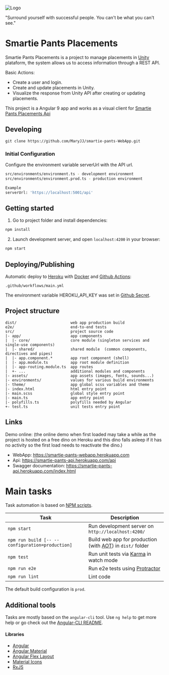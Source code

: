 ![Logo](https://smartie-pants-webapp.herokuapp.com/assets/images/Smartie-pants-logo.png)

"Surround yourself with successful people. You can't be what you can't see."

# Smartie Pants Placements

Smartie Pants Placements is a project to manage placements in [Unity](https://unity.com/) plataform, the system allows us to access information through a REST API.

Basic Actions:

- Create a user and login.
- Create and update placements in Unity.
- Visualize the response from Unity API after creating or updating placements.

This project is a Angular 9 app and works as a visual client for [Smartie Pants Placements Api](https://github.com/MaryJJ/smartie-pants-API)

## Developing

```shell
git clone https://github.com/MaryJJ/smartie-pants-WebApp.git
```

### Initial Configuration

Configure the environment variable serverUrl with the API url.

```sh
src/environments/environment.ts - development environment
src/environments/environment.prod.ts - production environment

Example
serverUrl: 'https://localhost:5001/api'
```

## Getting started

1. Go to project folder and install dependencies:

```sh
npm install
```

2. Launch development server, and open `localhost:4200` in your browser:

```sh
npm start
```

## Deploying/Publishing

Automatic deploy to [Heroku](https://www.heroku.com) with [Docker](https://www.docker.com) and [Github Actions](https://github.com/features/actions):

```shell
.github/workflows/main.yml
```

The environment variable HEROKU_API_KEY was set in [Github Secret](https://docs.github.com/es/actions/reference/encrypted-secrets).

## Project structure

```
dist/                        web app production build
e2e/                         end-to-end tests
src/                         project source code
|- app/                      app components
|  |- core/                  core module (singleton services and single-use components)
|  |- shared/                shared module  (common components, directives and pipes)
|  |- app.component.*        app root component (shell)
|  |- app.module.ts          app root module definition
|  |- app-routing.module.ts  app routes
|  +- ...                    additional modules and components
|- assets/                   app assets (images, fonts, sounds...)
|- environments/             values for various build environments
|- theme/                    app global scss variables and theme
|- index.html                html entry point
|- main.scss                 global style entry point
|- main.ts                   app entry point
|- polyfills.ts              polyfills needed by Angular
+- test.ts                   unit tests entry point
```

## Links

Demo online: (the online demo when first loaded may take a while as the project is hosted on a free dino on Heroku and this dino falls asleep if it has no activity so the first load needs to reactivate the dino.)

- WebApp: https://smartie-pants-webapp.herokuapp.com
- Api: https://smartie-pants-api.herokuapp.com/api
- Swagger documentation: https://smartie-pants-api.herokuapp.com/index.html

# Main tasks

Task automation is based on [NPM scripts](https://docs.npmjs.com/misc/scripts).

| Task                                            | Description                                                                                        |
| ----------------------------------------------- | -------------------------------------------------------------------------------------------------- |
| `npm start`                                     | Run development server on `http://localhost:4200/`                                                 |
| `npm run build [-- --configuration=production]` | Build web app for production (with [AOT](https://angular.io/guide/aot-compiler)) in `dist/` folder |
| `npm test`                                      | Run unit tests via [Karma](https://karma-runner.github.io) in watch mode                           |
| `npm run e2e`                                   | Run e2e tests using [Protractor](http://www.protractortest.org)                                    |
| `npm run lint`                                  | Lint code                                                                                          |

The default build configuration is `prod`.

## Additional tools

Tasks are mostly based on the `angular-cli` tool. Use `ng help` to get more help or go check out the
[Angular-CLI README](https://github.com/angular/angular-cli).

#### Libraries

- [Angular](https://angular.io)
- [Angular Material](https://material.angular.io)
- [Angular Flex Layout](https://github.com/angular/flex-layout)
- [Material Icons](https://material.io/icons/)
- [RxJS](http://reactivex.io/rxjs)
